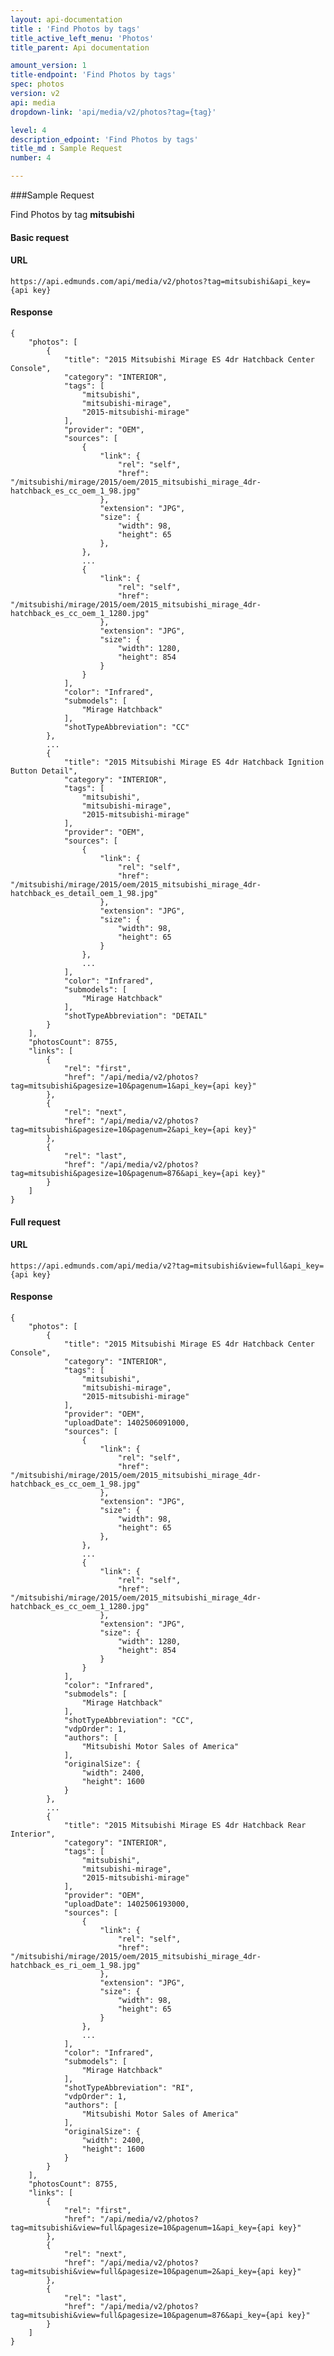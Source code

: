 ```yaml
---
layout: api-documentation
title : 'Find Photos by tags'
title_active_left_menu: 'Photos'
title_parent: Api documentation

amount_version: 1
title-endpoint: 'Find Photos by tags'
spec: photos
version: v2
api: media
dropdown-link: 'api/media/v2/photos?tag={tag}'

level: 4
description_edpoint: 'Find Photos by tags'
title_md : Sample Request
number: 4

---
```



###Sample Request

Find Photos by tag **mitsubishi**

#### Basic request

#### URL

    https://api.edmunds.com/api/media/v2/photos?tag=mitsubishi&api_key={api key}

#### Response

    {
        "photos": [
            {
                "title": "2015 Mitsubishi Mirage ES 4dr Hatchback Center Console",
                "category": "INTERIOR",
                "tags": [
                    "mitsubishi",
                    "mitsubishi-mirage",
                    "2015-mitsubishi-mirage"
                ],
                "provider": "OEM",
                "sources": [
                    {
                        "link": {
                            "rel": "self",
                            "href": "/mitsubishi/mirage/2015/oem/2015_mitsubishi_mirage_4dr-hatchback_es_cc_oem_1_98.jpg"
                        },
                        "extension": "JPG",
                        "size": {
                            "width": 98,
                            "height": 65
                        },
                    },
                    ...
                    {
                        "link": {
                            "rel": "self",
                            "href": "/mitsubishi/mirage/2015/oem/2015_mitsubishi_mirage_4dr-hatchback_es_cc_oem_1_1280.jpg"
                        },
                        "extension": "JPG",
                        "size": {
                            "width": 1280,
                            "height": 854
                        }
                    }
                ],
                "color": "Infrared",
                "submodels": [
                    "Mirage Hatchback"
                ],
                "shotTypeAbbreviation": "CC"
            },
            ...
            {
                "title": "2015 Mitsubishi Mirage ES 4dr Hatchback Ignition Button Detail",
                "category": "INTERIOR",
                "tags": [
                    "mitsubishi",
                    "mitsubishi-mirage",
                    "2015-mitsubishi-mirage"
                ],
                "provider": "OEM",
                "sources": [
                    {
                        "link": {
                            "rel": "self",
                            "href": "/mitsubishi/mirage/2015/oem/2015_mitsubishi_mirage_4dr-hatchback_es_detail_oem_1_98.jpg"
                        },
                        "extension": "JPG",
                        "size": {
                            "width": 98,
                            "height": 65
                        }
                    },
                    ...
                ],
                "color": "Infrared",
                "submodels": [
                    "Mirage Hatchback"
                ],
                "shotTypeAbbreviation": "DETAIL"
            }
        ],
        "photosCount": 8755,
        "links": [
            {
                "rel": "first",
                "href": "/api/media/v2/photos?tag=mitsubishi&pagesize=10&pagenum=1&api_key={api key}"
            },
            {
                "rel": "next",
                "href": "/api/media/v2/photos?tag=mitsubishi&pagesize=10&pagenum=2&api_key={api key}"
            },
            {
                "rel": "last",
                "href": "/api/media/v2/photos?tag=mitsubishi&pagesize=10&pagenum=876&api_key={api key}"
            }
        ]
    }


#### Full request

#### URL

    https://api.edmunds.com/api/media/v2?tag=mitsubishi&view=full&api_key={api key}

#### Response

    {
        "photos": [
            {
                "title": "2015 Mitsubishi Mirage ES 4dr Hatchback Center Console",
                "category": "INTERIOR",
                "tags": [
                    "mitsubishi",
                    "mitsubishi-mirage",
                    "2015-mitsubishi-mirage"
                ],
                "provider": "OEM",
                "uploadDate": 1402506091000,
                "sources": [
                    {
                        "link": {
                            "rel": "self",
                            "href": "/mitsubishi/mirage/2015/oem/2015_mitsubishi_mirage_4dr-hatchback_es_cc_oem_1_98.jpg"
                        },
                        "extension": "JPG",
                        "size": {
                            "width": 98,
                            "height": 65
                        },
                    },
                    ...
                    {
                        "link": {
                            "rel": "self",
                            "href": "/mitsubishi/mirage/2015/oem/2015_mitsubishi_mirage_4dr-hatchback_es_cc_oem_1_1280.jpg"
                        },
                        "extension": "JPG",
                        "size": {
                            "width": 1280,
                            "height": 854
                        }
                    }
                ],
                "color": "Infrared",
                "submodels": [
                    "Mirage Hatchback"
                ],
                "shotTypeAbbreviation": "CC",
                "vdpOrder": 1,
                "authors": [
                    "Mitsubishi Motor Sales of America"
                ],
                "originalSize": {
                    "width": 2400,
                    "height": 1600
                }
            },
            ...
            {
                "title": "2015 Mitsubishi Mirage ES 4dr Hatchback Rear Interior",
                "category": "INTERIOR",
                "tags": [
                    "mitsubishi",
                    "mitsubishi-mirage",
                    "2015-mitsubishi-mirage"
                ],
                "provider": "OEM",
                "uploadDate": 1402506193000,
                "sources": [
                    {
                        "link": {
                            "rel": "self",
                            "href": "/mitsubishi/mirage/2015/oem/2015_mitsubishi_mirage_4dr-hatchback_es_ri_oem_1_98.jpg"
                        },
                        "extension": "JPG",
                        "size": {
                            "width": 98,
                            "height": 65
                        }
                    },
                    ...
                ],
                "color": "Infrared",
                "submodels": [
                    "Mirage Hatchback"
                ],
                "shotTypeAbbreviation": "RI",
                "vdpOrder": 1,
                "authors": [
                    "Mitsubishi Motor Sales of America"
                ],
                "originalSize": {
                    "width": 2400,
                    "height": 1600
                }
            }
        ],
        "photosCount": 8755,
        "links": [
            {
                "rel": "first",
                "href": "/api/media/v2/photos?tag=mitsubishi&view=full&pagesize=10&pagenum=1&api_key={api key}"
            },
            {
                "rel": "next",
                "href": "/api/media/v2/photos?tag=mitsubishi&view=full&pagesize=10&pagenum=2&api_key={api key}"
            },
            {
                "rel": "last",
                "href": "/api/media/v2/photos?tag=mitsubishi&view=full&pagesize=10&pagenum=876&api_key={api key}"
            }
        ]
    }
